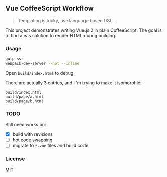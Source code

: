 
Vue CoffeeScript Workflow
----

> Templating is tricky, use language based DSL.

This project demonstrates writing Vue.js 2 in plain CoffeeScript.
The goal is to find a eas solution to render HTML during building.

### Usage

```bash
gulp ssr
webpack-dev-server --hot --inline
```

Open `build/index.html` to debug.

There are actually 3 entries, and I 'm trying to make it isomorphic:

```text
build/index.html
build/page/a.html
build/page/b.html
```

### TODO

Still need works on:

* [x] build with revisions
* [ ] hot code swapping
* [ ] migrate to `*.vue` files and build code

### License

MIT
